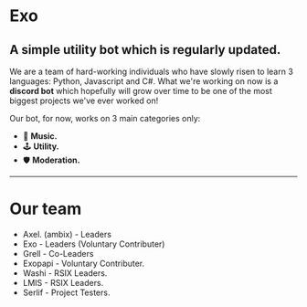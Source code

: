 # Exo

A simple utility bot which is regularly updated.
---------------------------
We are a team of hard-working individuals who have slowly risen to learn 3 languages: Python, Javascript and C#.
What we're working on now is a **discord bot** which hopefully will grow over time to be one of the most biggest projects we've ever worked on!

Our bot, for now, works on 3 main categories only:
- 🎵 **Music.**
- 🕹️ **Utility.**
- 🛡️ **Moderation.** 
-----------
# Our team
- Axel. (ambix) - Leaders 
- Exo - Leaders (Voluntary Contributer)
- Grell - Co-Leaders
- Exopapi - Voluntary Contributer.
- Washi -  RSIX Leaders.
- LMIS - RSIX Leaders.
- Serlif - Project Testers.
